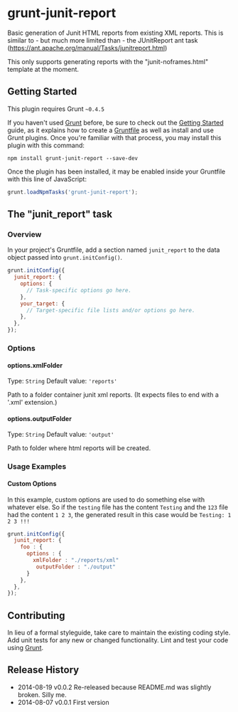 # grunt-junit-report

Basic generation of Junit HTML reports from existing XML reports.
This is similar to - but much more limited than - the JUnitReport ant task (https://ant.apache.org/manual/Tasks/junitreport.html)

This only supports generating reports with the "junit-noframes.html" template at the moment.

## Getting Started
This plugin requires Grunt `~0.4.5`

If you haven't used [Grunt](http://gruntjs.com/) before, be sure to check out the [Getting Started](http://gruntjs.com/getting-started) guide, as it explains how to create a [Gruntfile](http://gruntjs.com/sample-gruntfile) as well as install and use Grunt plugins. Once you're familiar with that process, you may install this plugin with this command:

```shell
npm install grunt-junit-report --save-dev
```

Once the plugin has been installed, it may be enabled inside your Gruntfile with this line of JavaScript:

```js
grunt.loadNpmTasks('grunt-junit-report');
```

## The "junit_report" task

### Overview
In your project's Gruntfile, add a section named `junit_report` to the data object passed into `grunt.initConfig()`.

```js
grunt.initConfig({
  junit_report: {
    options: {
      // Task-specific options go here.
    },
    your_target: {
      // Target-specific file lists and/or options go here.
    },
  },
});
```

### Options

#### options.xmlFolder
Type: `String`
Default value: `'reports'`

Path to a folder container junit xml reports. (It expects files to end with a '.xml' extension.)

#### options.outputFolder
Type: `String`
Default value: `'output'`

Path to folder where html reports will be created.

### Usage Examples

#### Custom Options
In this example, custom options are used to do something else with whatever else. So if the `testing` file has the content `Testing` and the `123` file had the content `1 2 3`, the generated result in this case would be `Testing: 1 2 3 !!!`

```js
grunt.initConfig({
  junit_report: {
    foo : {
      options : {
        xmlFolder : "./reports/xml"
         outputFolder : "./output"
      }
    },
  },
});
```

## Contributing
In lieu of a formal styleguide, take care to maintain the existing coding style. Add unit tests for any new or changed functionality. Lint and test your code using [Grunt](http://gruntjs.com/).

## Release History
 * 2014-08-19 v0.0.2 Re-released because README.md was slightly broken. Silly me.
 * 2014-08-07 v0.0.1 First version
